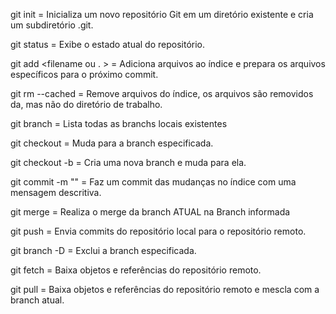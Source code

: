git init = Inicializa um novo repositório Git em um diretório existente e cria um subdiretório .git.

git status = Exibe o estado atual do repositório.

git add <filename ou . > = Adiciona arquivos ao índice e prepara os arquivos específicos para o próximo commit.

git rm --cached <file> = Remove arquivos do índice, os arquivos são removidos da, mas não do diretório
de trabalho.

git branch = Lista todas as branchs locais existentes

git checkout <branchname> = Muda para a branch especificada.

git checkout -b <branchname> = Cria uma nova branch e muda para ela.

git commit -m "<description>" = Faz um commit das mudanças no índice com uma mensagem
descritiva.

git merge <branch> = Realiza o merge da branch ATUAL na Branch informada
 
git push = Envia commits do repositório local para o repositório remoto.

git branch -D <branchname> = Exclui a branch especificada.

git fetch = Baixa objetos e referências do repositório remoto.

git pull = Baixa objetos e referências do repositório remoto e mescla com a
branch atual.

